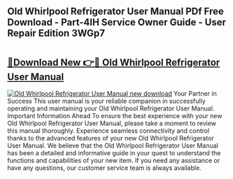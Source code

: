 ## Old Whirlpool Refrigerator User Manual PDf Free Download - Part-4IH Service Owner Guide - User Repair Edition 3WGp7

# <h2><a href="http://bc42142.oget.top/?id=Old+Whirlpool+Refrigerator+User+Manual">🔗Download New 👉🔴 Old Whirlpool Refrigerator User Manual</a></h2>

[![Old Whirlpool Refrigerator User Manual new download](https://i.imgur.com/5g1atiW.png)](http://bc42142.oget.top/?id=Old+Whirlpool+Refrigerator+User+Manual)
Your Partner in Success This user manual is your reliable companion in successfully operating and maintaining your Old Whirlpool Refrigerator User Manual. Important Information Ahead To ensure the best experience with your new Old Whirlpool Refrigerator User Manual, please take a moment to review this manual thoroughly. Experience seamless connectivity and control thanks to the advanced features of your new Old Whirlpool Refrigerator User Manual. We believe that the Old Whirlpool Refrigerator User Manual has been a detailed and informative guide in your quest to understand the functions and capabilities of your new item. If you need any assistance or have any questions, our customer service team is always available.
